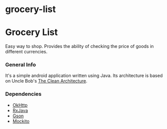 # grocery-list
Grocery List
===================
Easy way to shop. Provides the ability of checking the price of goods in different currencies.

### General Info

It's a simple android application written using Java. Its architecture is based on Uncle Bob's [The Clean Architecture][1].

### Dependencies

- [OkHttp][2]
- [RxJava][3]
- [Gson][4]
- [Mockito][5]


[1]: https://8thlight.com/blog/uncle-bob/2012/08/13/the-clean-architecture.html
[2]: https://github.com/square/okhttp
[3]: https://github.com/ReactiveX/RxJava
[4]: https://github.com/google/gson
[5]: http://site.mockito.org
[6]: http://square.github.io/dagger/
